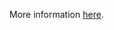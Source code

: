 More information [here](https://docs.bridgecrew.io/docs/ensure-aws-dax-cluster-endpoint-uses-transport-layer-security-tls).
